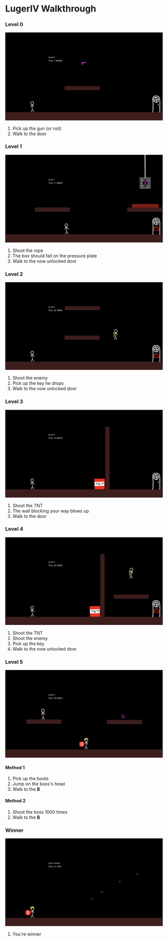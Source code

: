 # LugerIV Walkthrough

### Level 0
![level 0 image](./Images/level0.jpg)
1. Pick up the gun (or not)
2. Walk to the door

### Level 1
![level 1 image](./Images/level1.jpg)
1. Shoot the rope
2. The box should fall on the pressure plate
3. Walk to the now unlocked door
   
### Level 2
![level 2 image](Images/level2.jpg)
1. Shoot the enemy 
2. Pick up the key he drops
3. Walk to the now unlocked door

### Level 3
![level 3 image](Images/level3.jpg)
1. Shoot the TNT
2. The wall blocking your way blows up
3. Walk to the door

### Level 4
![level 4 image](Images/level4.jpg)
1. Shoot the TNT
2. Shoot the enemy 
3. Pick up the key
4. Walk to the now unlocked door

### Level 5
![level 5 image](Images/level5.jpg)
#### Method 1
1. Pick up the boots
2. Jump on the boss's head
3. Walk to the **B**
#### Method 2
1. Shoot the boss 1000 times
2. Walk to the **B**

### Winner
![winner screen](Images/winner.jpg)
1. You're winner
